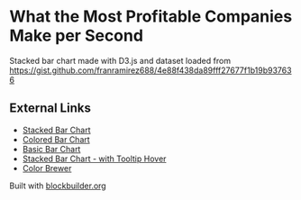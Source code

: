 # What the Most Profitable Companies Make per Second

Stacked bar chart made with D3.js and dataset loaded from https://gist.github.com/franramirez688/4e88f438da89fff27677f1b19b937636

## External Links

* [Stacked Bar Chart](https://bl.ocks.org/mbostock/3886208)
* [Colored Bar Chart](https://bl.ocks.org/curran/fea34ca9b3b8886e3ab8)
* [Basic Bar Chart](https://jrue.github.io/coding/2014/exercises/basicbarchart/)
* [Stacked Bar Chart - with Tooltip Hover](https://bl.ocks.org/mjfoster83/7c9bdfd714ab2f2e39dd5c09057a55a0)
* [Color Brewer](http://colorbrewer2.org)


Built with [blockbuilder.org](http://blockbuilder.org)

